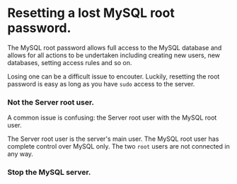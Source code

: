 Resetting a lost MySQL root password.
=========================================

The MySQL root password allows full access to the MySQL database and allows for all actions to be undertaken including creating
new users, new databases, setting access rules and so on.

Losing one can be a difficult issue to encouter. Luckily, resetting the root password is easy as long as you have `sudo` access to the server.

### Not the Server root user.

A common issue is confusing: the Server root user with the MySQL root user.

The Server root user is the server's main user. The MySQL root user has complete control over MySQL only.
The two `root` users are not connected in any way.

### Stop the MySQL server.
